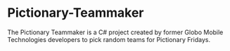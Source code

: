 # Pictionary-Teammaker

The Pictionary Teammaker is a C# project created by former Globo Mobile Technologies developers to pick random teams for Pictionary Fridays.
